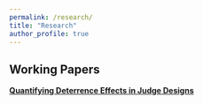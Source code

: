 ```yaml
---
permalink: /research/
title: "Research"
author_profile: true
---
```


## Working Papers

[**Quantifying Deterrence Effects in Judge Designs**](/files/Deterrence-Effects.pdf)